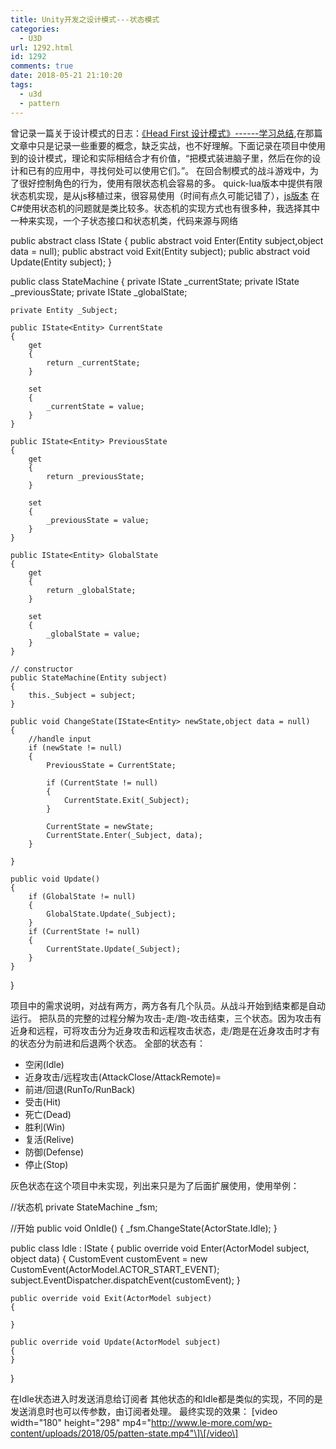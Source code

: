 ```yaml
---
title: Unity开发之设计模式---状态模式
categories:
  - U3D
url: 1292.html
id: 1292
comments: true
date: 2018-05-21 21:10:20
tags:
  - u3d
  - pattern
---
```


曾记录一篇关于设计模式的日志：[《Head First 设计模式》------学习总结](http://www.le-more.com/?p=92),在那篇文章中只是记录一些重要的概念，缺乏实战，也不好理解。下面记录在项目中使用到的设计模式，理论和实际相结合才有价值，“把模式装进脑子里，然后在你的设计和已有的应用中，寻找何处可以使用它们。”。 在回合制模式的战斗游戏中，为了很好控制角色的行为，使用有限状态机会容易的多。 quick-lua版本中提供有限状态机实现，是从js移植过来，很容易使用（时间有点久可能记错了），[js版本](https://www.npmjs.com/package/javascript-state-machine) 在C#使用状态机的问题就是类比较多。状态机的实现方式也有很多种，我选择其中一种来实现，一个子状态接口和状态机类，代码来源与网络

 public abstract class IState<Entity>
    {
        public abstract void Enter(Entity subject,object data = null);
        public abstract void Exit(Entity subject);
        public abstract void Update(Entity subject);
    }

public class StateMachine<Entity>
{
    private IState<Entity> _currentState;
    private IState<Entity> _previousState;
    private IState<Entity> _globalState;

    private Entity _Subject;

    public IState<Entity> CurrentState
    {
        get
        {
            return _currentState;
        }

        set
        {
            _currentState = value;
        }
    }

    public IState<Entity> PreviousState
    {
        get
        {
            return _previousState;
        }

        set
        {
            _previousState = value;
        }
    }

    public IState<Entity> GlobalState
    {
        get
        {
            return _globalState;
        }

        set
        {
            _globalState = value;
        }
    }

    // constructor
    public StateMachine(Entity subject)
    {
        this._Subject = subject;
    }

    public void ChangeState(IState<Entity> newState,object data = null)
    {
        //handle input
        if (newState != null)
        {
            PreviousState = CurrentState;

            if (CurrentState != null)
            {
                CurrentState.Exit(_Subject);
            }

            CurrentState = newState;
            CurrentState.Enter(_Subject, data);
        }

    }

    public void Update()
    {
        if (GlobalState != null)
        {
            GlobalState.Update(_Subject);
        }
        if (CurrentState != null)
        {
            CurrentState.Update(_Subject);
        }
    }
}

项目中的需求说明，对战有两方，两方各有几个队员。从战斗开始到结束都是自动运行。 把队员的完整的过程分解为攻击-走/跑-攻击结束，三个状态。因为攻击有近身和远程，可将攻击分为近身攻击和远程攻击状态，走/跑是在近身攻击时才有的状态分为前进和后退两个状态。 全部的状态有：

*   空闲(Idle)
*   近身攻击/远程攻击(AttackClose/AttackRemote)=
*   前进/回退(RunTo/RunBack)
*   受击(Hit)
*   死亡(Dead)
*   胜利(Win)
*   复活(Relive)
*   防御(Defense)
*   停止(Stop)

灰色状态在这个项目中未实现，列出来只是为了后面扩展使用，使用举例：

//状态机
private StateMachine<ActorModel> _fsm;

//开始
public void OnIdle()
{
    _fsm.ChangeState(ActorState.Idle);
}

public class Idle : IState<ActorModel>
{
    public override void Enter(ActorModel subject, object data)
    {
        CustomEvent customEvent = new CustomEvent(ActorModel.ACTOR\_START\_EVENT);
        subject.EventDispatcher.dispatchEvent(customEvent);
    }

    public override void Exit(ActorModel subject)
    {

    }

    public override void Update(ActorModel subject)
    {
    }
}

在Idle状态进入时发送消息给订阅者 其他状态的和Idle都是类似的实现，不同的是发送消息时也可以传参数，由订阅者处理。 最终实现的效果： \[video width="180" height="298" mp4="http://www.le-more.com/wp-content/uploads/2018/05/patten-state.mp4"\]\[/video\]